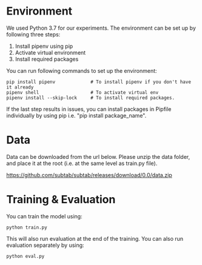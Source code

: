 # Environment
We used Python 3.7 for our experiments. The environment can be set up by following three steps:
1. Install pipenv using pip
2. Activate virtual environment
3. Install required packages 

You can run following commands to set up the environment:
```
pip install pipenv             # To install pipenv if you don't have it already
pipenv shell                   # To activate virtual env
pipenv install --skip-lock     # To install required packages. 
```

If the last step results in issues, you can install packages in Pipfile individually by using pip i.e. "pip install package_name". 

# Data

Data can be downloaded from the url below. Please unzip the data folder, and place it at the root (i.e. at the same level as train.py file).

https://github.com/subtab/subtab/releases/download/0.0/data.zip


# Training & Evaluation
You can train the model using:
```
python train.py 
```
This will also run evaluation at the end of the training. You can also run evaluation separately by using:
```
python eval.py 
```
